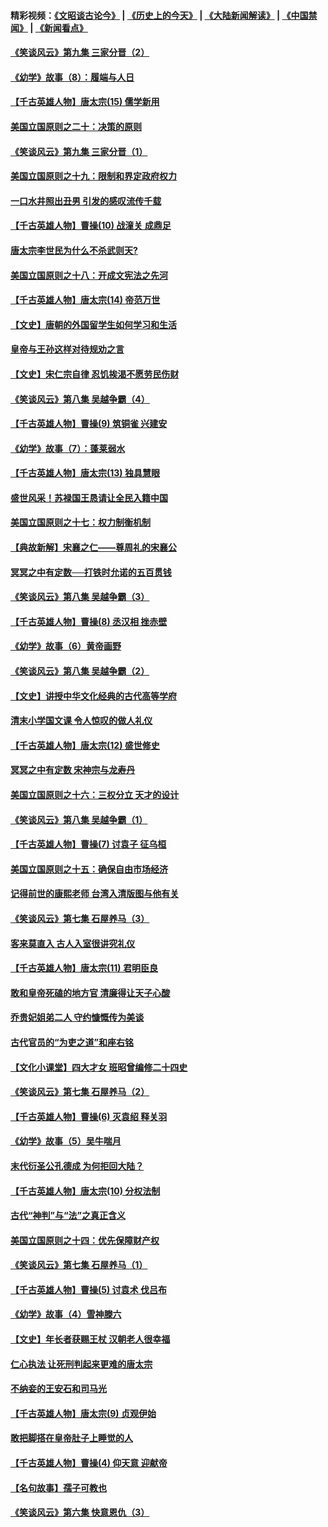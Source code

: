 #### 精彩视频：[《文昭谈古论今》](http://45.76.195.252/wenzhao) | [《历史上的今天》](http://45.76.195.252/today-in-history) | [《大陆新闻解读》](http://45.76.195.252/ntdtv-comedy) | [《中国禁闻》](http://45.76.195.252/ntdtv-news) | [《新闻看点》](http://45.76.195.252/news-insight) 

 #### [《笑谈风云》第九集 三家分晋（2）](../pages/nsc975/n11028610.md?t=02131402) 

#### [《幼学》故事（8）：履端与人日](../pages/nsc975/n10990550.md?t=02131402) 

#### [【千古英雄人物】唐太宗(15) 儒学新用](../pages/nsc975/n8046225.md?t=02131402) 

#### [美国立国原则之二十：决策的原则](../pages/nsc975/n11034691.md?t=02131402) 

#### [《笑谈风云》第九集 三家分晋（1）](../pages/nsc975/n11028591.md?t=02131402) 

#### [美国立国原则之十九：限制和界定政府权力](../pages/nsc975/n11023895.md?t=02131402) 

#### [一口水井照出丑男 引发的感叹流传千载](../pages/nsc975/n11004598.md?t=02131402) 

#### [【千古英雄人物】曹操(10) 战潼关 成鼎足](../pages/nsc975/n7779963.md?t=02131402) 

#### [唐太宗李世民为什么不杀武则天?](../pages/nsc975/n11034040.md?t=02131402) 

#### [美国立国原则之十八：开成文宪法之先河](../pages/nsc975/n11008526.md?t=02131402) 

#### [【千古英雄人物】唐太宗(14) 帝范万世](../pages/nsc975/n8034234.md?t=02131402) 

#### [【文史】唐朝的外国留学生如何学习和生活](../pages/nsc975/n11010825.md?t=02131402) 

#### [皇帝与王孙这样对待规劝之言](../pages/nsc975/n10994666.md?t=02131402) 

#### [【文史】宋仁宗自律 忍饥挨渴不愿劳民伤财](../pages/nsc975/n10997349.md?t=02131402) 

#### [《笑谈风云》第八集 吴越争霸（4）](../pages/nsc975/n11010924.md?t=02131402) 

#### [【千古英雄人物】曹操(9) 筑铜雀 兴建安](../pages/nsc975/n7662497.md?t=02131402) 

#### [《幼学》故事（7）：蓬莱弱水](../pages/nsc975/n10990547.md?t=02131402) 

#### [【千古英雄人物】唐太宗(13) 独具慧眼](../pages/nsc975/n8034179.md?t=02131402) 

#### [盛世风采！苏禄国王恳请让全民入籍中国](../pages/nsc975/n10992284.md?t=02131402) 

#### [美国立国原则之十七：权力制衡机制](../pages/nsc975/n11002624.md?t=02131402) 

#### [【典故新解】宋襄之仁——尊周礼的宋襄公](../pages/nsc975/n11018653.md?t=02131402) 

#### [冥冥之中有定数──打铁时允诺的五百贯钱](../pages/nsc975/n334213.md?t=02131402) 

#### [《笑谈风云》第八集 吴越争霸（3）](../pages/nsc975/n11010889.md?t=02131402) 

#### [【千古英雄人物】曹操(8) 丞汉相 挫赤壁](../pages/nsc975/n7662490.md?t=02131402) 

#### [《幼学》故事（6）黄帝画野](../pages/nsc975/n10990546.md?t=02131402) 

#### [《笑谈风云》第八集 吴越争霸（2）](../pages/nsc975/n10996834.md?t=02131402) 

#### [【文史】讲授中华文化经典的古代高等学府](../pages/nsc975/n11003895.md?t=02131402) 

#### [清末小学国文课 令人惊叹的做人礼仪](../pages/nsc975/n10980226.md?t=02131402) 

#### [【千古英雄人物】唐太宗(12) 盛世修史](../pages/nsc975/n8034115.md?t=02131402) 

#### [冥冥之中有定数 宋神宗与龙寿丹](../pages/nsc975/n11008770.md?t=02131402) 

#### [美国立国原则之十六：三权分立 天才的设计](../pages/nsc975/n10991293.md?t=02131402) 

#### [《笑谈风云》第八集 吴越争霸（1）](../pages/nsc975/n10987751.md?t=02131402) 

#### [【千古英雄人物】曹操(7) 讨袁子 征乌桓](../pages/nsc975/n7662459.md?t=02131402) 

#### [美国立国原则之十五：确保自由市场经济](../pages/nsc975/n10957715.md?t=02131402) 

#### [记得前世的康熙老师 台湾入清版图与他有关](../pages/nsc975/n11004761.md?t=02131402) 

#### [《笑谈风云》第七集 石屋养马（3）](../pages/nsc975/n10964155.md?t=02131402) 

#### [客来莫直入 古人入室很讲究礼仪](../pages/nsc975/n11002636.md?t=02131402) 

#### [【千古英雄人物】唐太宗(11) 君明臣良](../pages/nsc975/n8030388.md?t=02131402) 

#### [敢和皇帝死磕的地方官 清廉得让天子心酸](../pages/nsc975/n10999336.md?t=02131402) 

#### [乔贵妃姐弟二人 守约慷慨传为美谈](../pages/nsc975/n10842491.md?t=02131402) 

#### [古代官员的“为吏之道”和座右铭](../pages/nsc975/n10989890.md?t=02131402) 

#### [【文化小课堂】四大才女 班昭曾编修二十四史](../pages/nsc975/n10996143.md?t=02131402) 

#### [《笑谈风云》第七集 石屋养马（2）](../pages/nsc975/n10964109.md?t=02131402) 

#### [【千古英雄人物】曹操(6) 灭袁绍 释关羽](../pages/nsc975/n7662436.md?t=02131402) 

#### [《幼学》故事（5）吴牛喘月](../pages/nsc975/n10806013.md?t=02131402) 

#### [末代衍圣公孔德成 为何拒回大陆？](../pages/nsc975/n10992548.md?t=02131402) 

#### [【千古英雄人物】唐太宗(10) 分权法制](../pages/nsc975/n8025970.md?t=02131402) 

#### [古代“神判”与“法”之真正含义](../pages/nsc975/n10982291.md?t=02131402) 

#### [美国立国原则之十四：优先保障财产权](../pages/nsc975/n10954086.md?t=02131402) 

#### [《笑谈风云》第七集 石屋养马（1）](../pages/nsc975/n10964072.md?t=02131402) 

#### [【千古英雄人物】曹操(5) 讨袁术 伐吕布](../pages/nsc975/n7637126.md?t=02131402) 

#### [《幼学》故事（4）雪神滕六](../pages/nsc975/n10806012.md?t=02131402) 

#### [【文史】年长者获赐王杖 汉朝老人很幸福](../pages/nsc975/n10980263.md?t=02131402) 

#### [仁心执法 让死刑判起来更难的唐太宗](../pages/nsc975/n10979954.md?t=02131402) 

#### [不纳妾的王安石和司马光](../pages/nsc975/n2647438.md?t=02131402) 

#### [【千古英雄人物】唐太宗(9) 贞观伊始](../pages/nsc975/n8022938.md?t=02131402) 

#### [敢把脚搭在皇帝肚子上睡觉的人](../pages/nsc975/n10975530.md?t=02131402) 

#### [【千古英雄人物】曹操(4) 仰天意 迎献帝](../pages/nsc975/n7637003.md?t=02131402) 

#### [【名句故事】孺子可教也](../pages/nsc975/n10371944.md?t=02131402) 

#### [《笑谈风云》第六集 快意恩仇（3）](../pages/nsc975/n10953824.md?t=02131402) 

